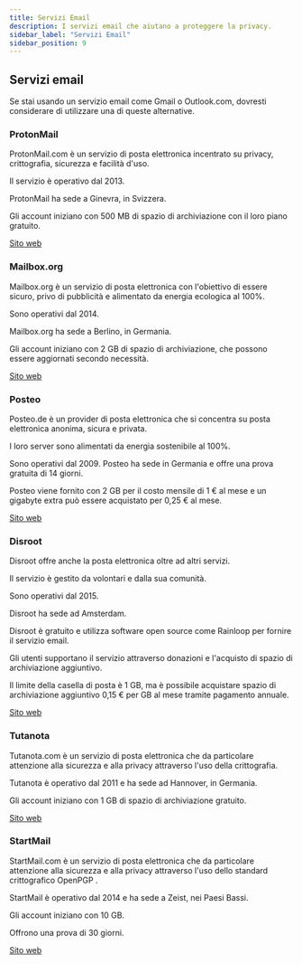 ```yaml
---
title: Servizi Email
description: I servizi email che aiutano a proteggere la privacy.
sidebar_label: "Servizi Email"
sidebar_position: 9
---
```


## Servizi email

Se stai usando un servizio email come Gmail o Outlook.com, dovresti considerare di utilizzare una di queste alternative.

### ProtonMail

ProtonMail.com è un servizio di posta elettronica incentrato su privacy, crittografia, sicurezza e facilità d'uso. 

Il servizio è operativo dal 2013. 

ProtonMail ha sede a Ginevra, in Svizzera. 

Gli account iniziano con 500 MB di spazio di archiviazione con il loro piano gratuito.


<a href="https://protonmail.com/" target="_blank">Sito web</a>

### Mailbox.org

Mailbox.org è un servizio di posta elettronica con l'obiettivo di essere sicuro, privo di pubblicità e alimentato da energia ecologica al 100%. 

Sono operativi dal 2014. 

Mailbox.org ha sede a Berlino, in Germania. 

Gli account iniziano con 2 GB di spazio di archiviazione, che possono essere aggiornati secondo necessità.

<a href="https://mailbox.org/" target="_blank">Sito web</a>


### Posteo

Posteo.de è un provider di posta elettronica che si concentra su posta elettronica anonima, sicura e privata. 

I loro server sono alimentati da energia sostenibile al 100%. 

Sono operativi dal 2009. 
Posteo ha sede in Germania e offre una prova gratuita di 14 giorni. 

Posteo viene fornito con 2 GB per il costo mensile di 1 € al mese e un gigabyte extra può essere acquistato per 0,25 € al mese.

<a href="https://posteo.de/" target="_blank">Sito web</a>


### Disroot

Disroot offre anche la posta elettronica oltre ad altri servizi. 

Il servizio è gestito da volontari e dalla sua comunità. 

Sono operativi dal 2015. 

Disroot ha sede ad Amsterdam. 

Disroot è gratuito e utilizza software open source come Rainloop per fornire il servizio email. 

Gli utenti supportano il servizio attraverso donazioni e l'acquisto di spazio di archiviazione aggiuntivo. 

Il limite della casella di posta è 1 GB, ma è possibile acquistare spazio di archiviazione aggiuntivo 0,15 € per GB al mese tramite pagamento annuale.

<a href="https://disroot.org/en/services/email" target="_blank">Sito web</a>


### Tutanota

Tutanota.com è un servizio di posta elettronica che da particolare attenzione alla sicurezza e alla privacy attraverso l'uso della crittografia. 

Tutanota è operativo dal 2011 e ha sede ad Hannover, in Germania. 

Gli account iniziano con 1 GB di spazio di archiviazione gratuito.

<a href="https://tutanota.com/" target="_blank">Sito web</a>


### StartMail

StartMail.com è un servizio di posta elettronica che da particolare attenzione alla sicurezza e alla privacy attraverso l'uso dello standard crittografico OpenPGP . 

StartMail è operativo dal 2014 e ha sede a Zeist, nei Paesi Bassi. 

Gli account iniziano con 10 GB. 

Offrono una prova di 30 giorni.

<a href="https://startmail.com/" target="_blank">Sito web</a>